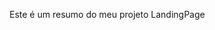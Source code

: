 <p class='text-align font-size-30' > Este é um resumo do meu projeto LandingPage</p>

<img src="https://i.imgur.com/u4Q0Qyo.png" alt="">
